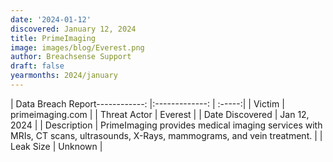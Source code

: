 ```yaml
---
date: '2024-01-12'
discovered: January 12, 2024
title: PrimeImaging
image: images/blog/Everest.png
author: Breachsense Support
draft: false
yearmonths: 2024/january
---
```


| Data Breach Report------------:     |:-------------:    | :-----:|
| Victim      | primeimaging.com      | 
| Threat Actor      | Everest      | 
| Date Discovered      | Jan 12, 2024      | 
| Description      | PrimeImaging provides medical imaging services with MRIs, CT scans, ultrasounds, X-Rays, mammograms, and vein treatment.      | 
| Leak Size      | Unknown      | 

